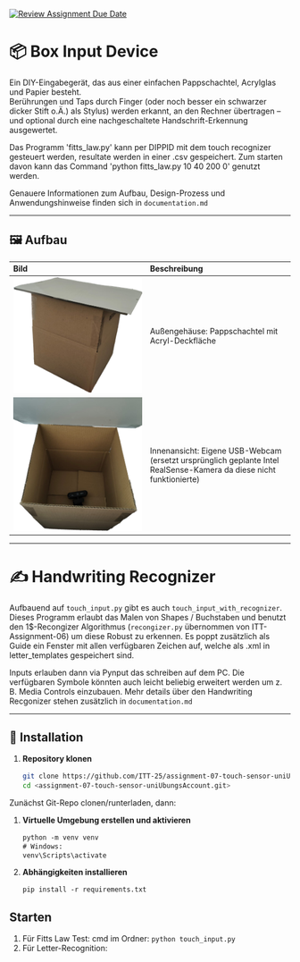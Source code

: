 [![Review Assignment Due Date](https://classroom.github.com/assets/deadline-readme-button-22041afd0340ce965d47ae6ef1cefeee28c7c493a6346c4f15d667ab976d596c.svg)](https://classroom.github.com/a/BegzSP5S)

# 📦 Box Input Device

Ein DIY-Eingabegerät, das aus einer einfachen Pappschachtel, Acrylglas und Papier besteht.  
Berührungen und Taps durch Finger (oder noch besser ein schwarzer dicker Stift o.Ä.) als Stylus) werden erkannt, an den Rechner übertragen – und optional durch eine nachgeschaltete Handschrift-Erkennung ausgewertet. 

Das Programm 'fitts_law.py' kann per DIPPID mit dem touch recognizer gesteuert werden, resultate werden in einer .csv gespeichert. Zum starten davon kann das Command 'python fitts_law.py 10 40 200 0' genutzt werden.

Genauere Informationen zum Aufbau, Design-Prozess und Anwendungshinweise finden sich in `documentation.md` 

---

## 🖼️ Aufbau

| Bild | Beschreibung |
| :--- | :----------- |
| ![Fertiger Touch-Sensor Box](TouchSensor1.png) | Außengehäuse: Pappschachtel mit Acryl-Deckfläche |
| ![Innenleben](TouchSensor2.png) | Innenansicht: Eigene USB-Webcam (ersetzt ursprünglich geplante Intel RealSense-Kamera da diese nicht funktionierte) |

---

# ✍️ Handwriting Recognizer

Aufbauend auf `touch_input.py` gibt es auch `touch_input_with_recognizer`. Dieses Programm erlaubt das Malen von Shapes / Buchstaben und benutzt den 1$-Recongizer Algorithmus (`recongizer.py` übernommen von ITT-Assignment-06) um diese Robust zu erkennen. Es poppt zusätzlich als Guide ein Fenster mit allen verfügbaren Zeichen auf, welche als .xml in letter_templates gespeichert sind.

Inputs erlauben dann via Pynput das schreiben auf dem PC. Die verfügbaren Symbole könnten auch leicht beliebig erweitert werden um z. B. Media Controls einzubauen. Mehr details über den Handwriting Recgonizer stehen zusätzlich in `documentation.md`

---

## 🚀 Installation

1. **Repository klonen**
   ```bash
   git clone https://github.com/ITT-25/assignment-07-touch-sensor-uniUbungsAccount.git
   cd <assignment-07-touch-sensor-uniUbungsAccount.git>


Zunächst Git-Repo clonen/runterladen, dann:

1. **Virtuelle Umgebung erstellen und aktivieren**
    ```
    python -m venv venv
    # Windows:
    venv\Scripts\activate
    ```

2. **Abhängigkeiten installieren**
    ```
    pip install -r requirements.txt
    ```

## Starten

1. Für Fitts Law Test: cmd im Ordner: `python touch_input.py`
2. Für Letter-Recognition:


